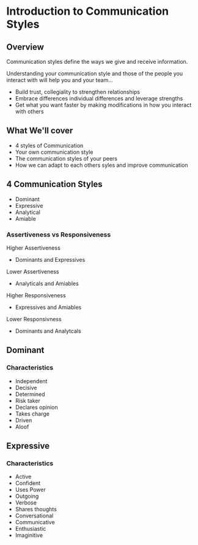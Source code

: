 # Introduction to Communication Styles

## Overview

Communication styles define the ways we give and receive information.

Understanding your communication style and those of the people you interact with will help you and your team...
* Build trust, collegiality to strengthen relationships
* Embrace differences individual differences and leverage strengths
* Get what you want faster by making modifications in how you interact with others

## What We'll cover

* 4 styles of Communication
* Your own communication style
* The communication styles of your peers
* How we can adapt to each others syles and improve communication

## 4 Communication Styles

* Dominant
* Expressive
* Analytical
* Amiable

### Assertiveness vs Responsiveness

Higher Assertiveness
* Dominants and Expressives

Lower Assertiveness
* Analyticals and Amiables

Higher Responsiveness
* Expressives and Amiables

Lower Responsivness
* Dominants and Analytcals

## Dominant
### Characteristics
* Independent
* Decisive
* Determined
* Risk taker
* Declares opinion
* Takes charge
* Driven
* Aloof

## Expressive
### Characteristics
* Active
* Confident
* Uses Power
* Outgoing
* Verbose
* Shares thoughts
* Conversational
* Communicative
* Enthusiastic
* Imaginitive


